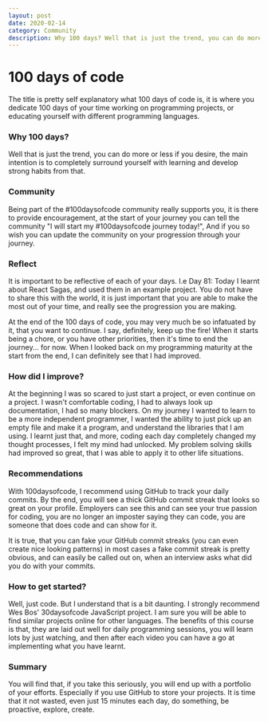 ```yaml
---
layout: post
date: 2020-02-14
category: Community
description: Why 100 days? Well that is just the trend, you can do more or less if you desire, the main intention is to completely surround yourself with learning and develop strong habits from that. You will find that, if you take this seriously, you will end up with a portfolio of your efforts. Especially if you use GitHub to store your projects. It is time that it not wasted, even just 15 minutes each day, do something, be proactive, explore, create.
---
```

 
# 100 days of code

The title is pretty self explanatory what 100 days of code is, it is where you dedicate 100 days of your time working on programming projects, or educating yourself with different programming languages.

### Why 100 days?

Well that is just the trend, you can do more or less if you desire, the main intention is to completely surround yourself with learning and develop strong habits from that.

### Community

Being part of the #100daysofcode community really supports you, it is there to provide encouragement, at the start of your journey you can tell the community "I will start my #100daysofcode journey today!", And if you so wish you can update the community on your progression through your journey.

### Reflect

It is important to be reflective of each of your days. I.e Day 81: Today I learnt about React Sagas, and used them in an example project. You do not have to share this with the world, it is just important that you are able to make the most out of your time, and really see the progression you are making.

At the end of the 100 days of code, you may very much be so infatuated by it, that you want to continue. I say, definitely, keep up the fire! When it starts being a chore, or you have other priorities, then it's time to end the journey... for now. When I looked back on my programming maturity at the start from the end, I can definitely see that I had improved.

### How did I improve? 

At the beginning I was so scared to just start a project, or even continue on a project. I wasn't comfortable coding, I had to always look up documentation, I had so many blockers.
On my journey I wanted to learn to be a more independent programmer, I wanted the ability to just pick up an empty file and make it a program, and understand the libraries that I am using. 
I learnt just that, and more, coding each day completely changed my thought processes, I felt my mind had unlocked. My problem solving skills had improved so great, that I was able to apply it to other life situations.

### Recommendations

With 100daysofcode, I recommend using GitHub to track your daily commits. By the end, you will see a thick GitHub commit streak that looks so great on your profile. Employers can see this and can see your true passion for coding, you are no longer an imposter saying they can code, you are someone that does code and can show for it. 

It is true, that you can fake your GitHub commit streaks (you can even create nice looking patterns) in most cases a fake commit streak is pretty obvious, and can easily be called out on, when an interview asks what did you do with your commits.




### How to get started? 

Well, just code. But I understand that is a bit daunting. I strongly recommend Wes Bos' 30daysofcode JavaScript project. I am sure you will be able to find similar projects online for other languages. The benefits of this course is that, they are laid out well for daily programming sessions, you will learn lots by just watching, and then after each video you can have a go at implementing what you have learnt.


### Summary

You will find that, if you take this seriously, you will end up with a portfolio of your efforts. Especially if you use GitHub to store your projects. It is time that it not wasted, even just 15 minutes each day, do something, be proactive, explore, create.


